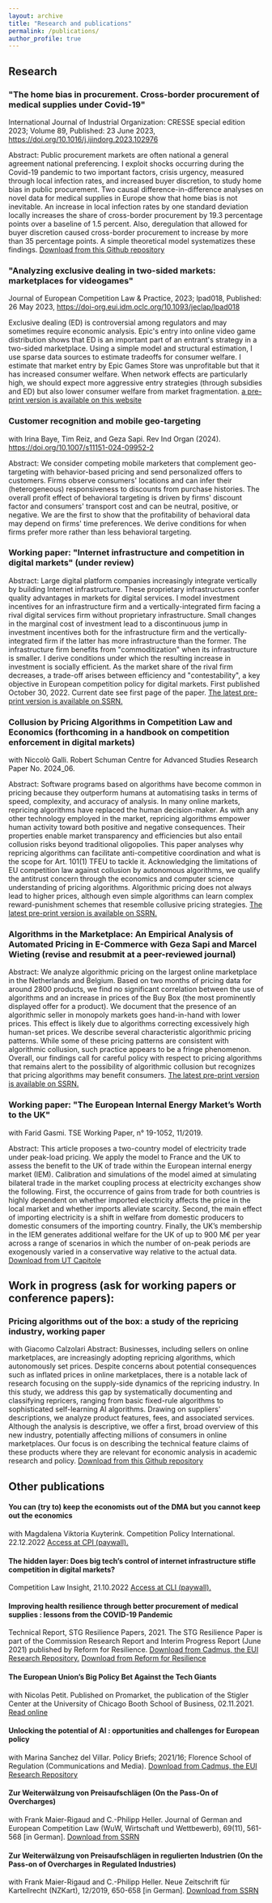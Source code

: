 ```yaml
---
layout: archive
title: "Research and publications"
permalink: /publications/
author_profile: true
---
```


<!-- {% if author.googlescholar %}
  You can also find my articles on <u><a href="{{author.googlescholar}}">my Google Scholar profile</a>.</u>
{% endif %}

{% include base_path %}

{% for post in site.publications reversed %}
  {% include archive-single.html %}
{% endfor %}
-->
## Research

### "The home bias in procurement. Cross-border procurement of medical supplies under Covid-19"
International Journal of Industrial Organization: CRESSE special edition 2023; Volume 89, Published: 23 June 2023, https://doi.org/10.1016/j.ijindorg.2023.102976

Abstract: Public procurement markets are often national a general agreement national preferencing. I exploit shocks occurring during the Covid-19 pandemic to two important factors, crisis urgency, measured through local infection rates, and increased buyer discretion, to study home bias in public procurement. Two causal difference-in-difference analyses on novel data for medical supplies in Europe show that home bias is not inevitable. An increase in local infection rates by one standard deviation locally increases the share of cross-border procurement by 19.3 percentage points over a baseline of 1.5 percent. Also, deregulation that allowed for buyer discretion caused cross-border procurement to increase by more than 35 percentage points. A simple theoretical model systematizes these findings. 
<a href="https://github.com/PhilipHanspach/philiphanspach.github.io/tree/master/files/procurement.pdf" download>Download from this Github repository</a>


### "Analyzing exclusive dealing in two-sided markets: marketplaces for videogames"
Journal of European Competition Law & Practice, 2023; lpad018,  Published: 26 May 2023, https://doi-org.eui.idm.oclc.org/10.1093/jeclap/lpad018

Exclusive dealing (ED) is controversial among regulators and may sometimes require economic
analysis. Epic's entry into online video game distribution shows that ED is an important part of an
entrant's strategy in a two-sided marketplace. Using a simple model and structural estimation, I use sparse data sources to estimate tradeoffs
for consumer welfare. I estimate that market entry by Epic Games Store was unprofitable
but that it has increased consumer welfare. When network effects are particularly high, we should expect more aggressive entry strategies
(through subsidies and ED) but also lower consumer welfare from market fragmentation. <a href="https://github.com/PhilipHanspach/philiphanspach.github.io/tree/master/files/exclusive_dealing_2sm_preprint.pdf" download> a pre-print version is available on this website</a> 

### Customer recognition and mobile geo-targeting
with Irina Baye, Tim Reiz, and Geza Sapi. Rev Ind Organ (2024). https://doi.org/10.1007/s11151-024-09952-2

Abstract: We consider competing mobile marketers that complement geo-targeting with behavior-based pricing and send personalized offers to customers. Firms observe consumers' locations and can infer their (heterogeneous) responsiveness to discounts from purchase histories. The overall profit effect of behavioral targeting is driven by firms' discount factor and consumers' transport cost and can be neutral, positive, or negative. We are the first to show that the profitability of behavioral data may depend on firms' time preferences. We derive conditions for when firms prefer more rather than less behavioral targeting.

### Working paper: "Internet infrastructure and competition in digital markets" (under review)
Abstract: Large digital platform companies increasingly integrate vertically by building Internet infrastructure. These proprietary infrastructures confer quality advantages in markets for digital services. I model investment incentives for an infrastructure firm and a vertically-integrated firm facing a rival digital services firm without proprietary infrastructure. Small changes in the marginal cost of investment lead to a discontinuous jump in investment incentives both for the infrastructure firm and the vertically-integrated firm if the latter has more infrastructure than the former. The infrastructure firm benefits from "commoditization" when its infrastructure is smaller. I derive conditions under which the resulting increase in investment is socially efficient. As the market share of the rival firm decreases, a trade-off arises between efficiency and "contestability", a key objective in European competition policy for digital markets. First published October 30, 2022. Current date see first page of the paper. <a href="https://papers.ssrn.com/sol3/papers.cfm?abstract_id=4262723" download> The latest pre-print version is available on SSRN.</a>  

### Collusion by Pricing Algorithms in Competition Law and Economics (forthcoming in a handbook on competition enforcement in digital markets)
with Niccolò Galli. Robert Schuman Centre for Advanced Studies Research Paper No. 2024_06.

Abstract: Software programs based on algorithms have become common in pricing because they outperform humans at automatising tasks in terms of speed, complexity, and accuracy of analysis. In many online markets, repricing algorithms have replaced the human decision-maker. As with any other technology employed in the market, repricing algorithms empower human activity toward both positive and negative consequences. Their properties enable market transparency and efficiencies but also entail collusion risks beyond traditional oligopolies. This paper analyses why repricing algorithms can facilitate anti-competitive coordination and what is the scope for Art. 101(1) TFEU to tackle it. Acknowledging the limitations of EU competition law against collusion by autonomous algorithms, we qualify the antitrust concern through the economics and computer science understanding of pricing algorithms. Algorithmic pricing does not always lead to higher prices, although even simple algorithms can learn complex reward-punishment schemes that resemble collusive pricing strategies. 
<a href="https://papers.ssrn.com/sol3/papers.cfm?abstract_id=4732527" download> The latest pre-print version is available on SSRN.</a>  

### Algorithms in the Marketplace: An Empirical Analysis of Automated Pricing in E-Commerce with Geza Sapi and Marcel Wieting (revise and resubmit at a peer-reviewed journal)

Abstract: We analyze algorithmic pricing on the largest online marketplace in the Netherlands and Belgium. Based on two months of pricing data for around 2800 products, we find no significant correlation between the use of algorithms and an increase in prices of the Buy Box (the most prominently displayed offer for a product). We document that the presence of an algorithmic seller in monopoly markets goes hand-in-hand with lower prices. This effect is likely due to algorithms correcting excessively high human-set prices. We describe several characteristic algorithmic pricing patterns. While some of these pricing patterns are consistent with algorithmic collusion, such practice appears to be a fringe phenomenon. Overall, our findings call for careful policy with respect to pricing algorithms that remains alert to the possibility of algorithmic collusion but recognizes that pricing algorithms may benefit consumers. <a href="https://papers.ssrn.com/sol3/papers.cfm?abstract_id=3945137" download> The latest pre-print version is available on SSRN.</a>

###  Working paper: "The European Internal Energy Market’s Worth to the UK"
with Farid Gasmi. TSE Working Paper, n° 19-1052, 11/2019. 

Abstract: This article proposes a two-country model of electricity trade under peak-load pricing. We apply the model to France and the UK to assess the benefit to the UK of trade within the European internal energy market (IEM). Calibration and simulations of the model aimed at simulating bilateral trade in the market coupling process at electricity exchanges show the following. First, the occurrence of gains from trade for both countries is highly dependent on whether imported electricity affects the price in the local market and whether imports alleviate scarcity. Second, the main effect of importing electricity is a shift in welfare from domestic producers to domestic consumers of the importing country. Finally, the UK’s membership in the IEM generates additional welfare for the UK of up to 900 M€ per year across a range of scenarios in which the number of on-peak periods are exogenously varied in a conservative way relative to the actual data.
<a href="http://publications.ut-capitole.fr/33483/1/wp_tse_1052.pdf" download>Download from UT Capitole</a> 

## Work in progress (ask for working papers or conference papers):

### Pricing algorithms out of the box: a study of the repricing industry, working paper
with Giacomo Calzolari
Abstract: Businesses, including sellers on online marketplaces, are increasingly adopting repricing algorithms, which autonomously set prices. Despite concerns about potential consequences such as inflated prices in online marketplaces, there is a notable lack of research focusing on the supply-side dynamics of the repricing industry. In this study, we address this gap by systematically documenting and classifying repricers, ranging from basic fixed-rule algorithms to sophisticated self-learning AI algorithms. Drawing on suppliers' descriptions, we analyze product features, fees, and associated services. Although the analysis is descriptive, we offer a first, broad overview of this new industry, potentially affecting millions of consumers in online marketplaces. Our focus is on describing the technical feature claims of these products where they are relevant for economic analysis in academic research and policy.
<a href="https://github.com/PhilipHanspach/philiphanspach.github.io/tree/master/files/repricers.pdf" download>Download from this Github repository</a>
## Other publications

#### You can (try to) keep the economists out of the DMA but you cannot keep out the economics 
with Magdalena Viktoria Kuyterink. Competition Policy International. 22.12.2022 <a href="https://www.competitionpolicyinternational.com/you-can-try-to-keep-the-economists-out-of-the-dma-but-you-cannot-keep-out-the-economics/" download>Access at CPI (paywall).</a> 

#### The hidden layer: Does big tech’s control of internet infrastructure stifle competition in digital markets?
Competition Law Insight, 21.10.2022 <a href="https://www.competitionlawinsight.com/competition-issues/the-hidden-layer-152729.htm" download>Access at CLI (paywall).</a> 

#### Improving health resilience through better procurement of medical supplies : lessons from the COVID-19 Pandemic
Technical Report, STG Resilience Papers, 2021. The STG Resilience Paper is part of the Commission Research Report and Interim Progress Report (June 2021) published by Reform for Resilience.
<a href="https://cadmus.eui.eu/handle/1814/71677" download>Download from Cadmus, the EUI Research Repository.</a> 
<a href="https://www.r4rx.org/research-submissions" download>Download from Reform for Resilience</a>

#### The European Union’s Big Policy Bet Against the Tech Giants
with Nicolas Petit. Published on Promarket, the publication of the Stigler Center at the University of Chicago Booth School of Business, 02.11.2021.
<a href="https://promarket.org/2021/11/02/the-european-unions-big-policy-bet-against-the-tech-giants/" download>Read online</a>

#### Unlocking the potential of AI : opportunities and challenges for European policy
with Marina Sanchez del Villar. Policy Briefs; 2021/16; Florence School of Regulation (Communications and Media).
<a href="https://cadmus.eui.eu/handle/1814/71601" download>Download from Cadmus, the EUI Research Repository</a>

#### Zur Weiterwälzung von Preisaufschlägen (On the Pass-On of Overcharges)
with Frank Maier-Rigaud and C.-Philipp Heller. Journal of German and European Competition Law (WuW, Wirtschaft und Wettbewerb), 69(11), 561-568 [in German]. 
<a href="https://papers.ssrn.com/abstract=3426049" download>Download from SSRN</a>

#### Zur Weiterwälzung von Preisaufschlägen in regulierten Industrien (On the Pass-on of Overcharges in Regulated Industries) 
with Frank Maier-Rigaud and C.-Philipp Heller. Neue Zeitschrift für Kartellrecht (NZKart), 12/2019, 650-658 [in German]. 
<a href="https://papers.ssrn.com/abstract=3439294" download>Download from SSRN</a>
